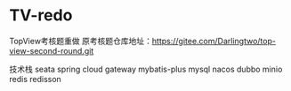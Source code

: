 # TV-redo
TopView考核题重做
原考核题仓库地址：https://gitee.com/Darlingtwo/top-view-second-round.git

技术栈
seata
spring cloud gateway
mybatis-plus
mysql
nacos
dubbo
minio
redis
redisson

